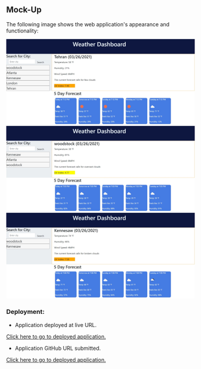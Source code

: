 ## Mock-Up

The following image shows the web application's appearance and functionality:

![The weather Dashboard".](./img/w-2.jpeg)
![The weather Dashboard".](./img/w-1.jpeg)
![The weather Dashboard".](./img/w-3.jpeg)


### Deployment: 

* Application deployed at live URL.

[Click here to go to deployed application.](https://behnoosh93.github.io/password-generator/. )


* Application GitHub URL submitted.

[Click here to go to deployed application.](https://github.com/Behnoosh93/password-generator)
